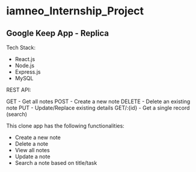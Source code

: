 # iamneo_Internship_Project
Google Keep App - Replica
-------------------------------------------
Tech Stack:
- React.js
- Node.js
- Express.js
- MySQL

REST API:

GET - Get all notes 
POST - Create a new note
DELETE - Delete an existing note
PUT - Update/Replace existing details 
GET/:{id} - Get a single record (search)

This clone app has the following functionalities:
- Create a new note
- Delete a note
- View all notes
- Update a note
- Search a note based on title/task
